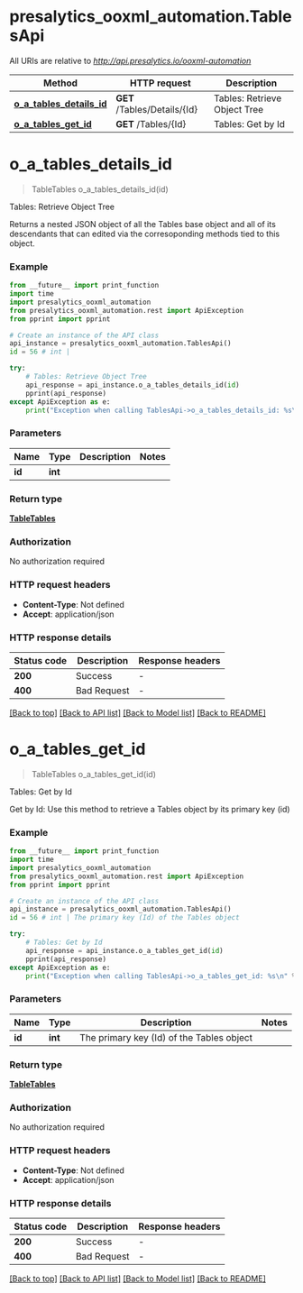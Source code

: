 # presalytics_ooxml_automation.TablesApi

All URIs are relative to *http://api.presalytics.io/ooxml-automation*

Method | HTTP request | Description
------------- | ------------- | -------------
[**o_a_tables_details_id**](TablesApi.md#o_a_tables_details_id) | **GET** /Tables/Details/{Id} | Tables: Retrieve Object Tree
[**o_a_tables_get_id**](TablesApi.md#o_a_tables_get_id) | **GET** /Tables/{Id} | Tables: Get by Id


# **o_a_tables_details_id**
> TableTables o_a_tables_details_id(id)

Tables: Retrieve Object Tree

Returns a nested JSON object of all the Tables base object and all of its descendants that can edited via the corresoponding methods tied to this object.

### Example

```python
from __future__ import print_function
import time
import presalytics_ooxml_automation
from presalytics_ooxml_automation.rest import ApiException
from pprint import pprint

# Create an instance of the API class
api_instance = presalytics_ooxml_automation.TablesApi()
id = 56 # int | 

try:
    # Tables: Retrieve Object Tree
    api_response = api_instance.o_a_tables_details_id(id)
    pprint(api_response)
except ApiException as e:
    print("Exception when calling TablesApi->o_a_tables_details_id: %s\n" % e)
```

### Parameters

Name | Type | Description  | Notes
------------- | ------------- | ------------- | -------------
 **id** | **int**|  | 

### Return type

[**TableTables**](TableTables.md)

### Authorization

No authorization required

### HTTP request headers

 - **Content-Type**: Not defined
 - **Accept**: application/json

### HTTP response details
| Status code | Description | Response headers |
|-------------|-------------|------------------|
**200** | Success |  -  |
**400** | Bad Request |  -  |

[[Back to top]](#) [[Back to API list]](../README.md#documentation-for-api-endpoints) [[Back to Model list]](../README.md#documentation-for-models) [[Back to README]](../README.md)

# **o_a_tables_get_id**
> TableTables o_a_tables_get_id(id)

Tables: Get by Id

Get by Id: Use this method to retrieve a Tables object by its primary key (id)

### Example

```python
from __future__ import print_function
import time
import presalytics_ooxml_automation
from presalytics_ooxml_automation.rest import ApiException
from pprint import pprint

# Create an instance of the API class
api_instance = presalytics_ooxml_automation.TablesApi()
id = 56 # int | The primary key (Id) of the Tables object

try:
    # Tables: Get by Id
    api_response = api_instance.o_a_tables_get_id(id)
    pprint(api_response)
except ApiException as e:
    print("Exception when calling TablesApi->o_a_tables_get_id: %s\n" % e)
```

### Parameters

Name | Type | Description  | Notes
------------- | ------------- | ------------- | -------------
 **id** | **int**| The primary key (Id) of the Tables object | 

### Return type

[**TableTables**](TableTables.md)

### Authorization

No authorization required

### HTTP request headers

 - **Content-Type**: Not defined
 - **Accept**: application/json

### HTTP response details
| Status code | Description | Response headers |
|-------------|-------------|------------------|
**200** | Success |  -  |
**400** | Bad Request |  -  |

[[Back to top]](#) [[Back to API list]](../README.md#documentation-for-api-endpoints) [[Back to Model list]](../README.md#documentation-for-models) [[Back to README]](../README.md)

